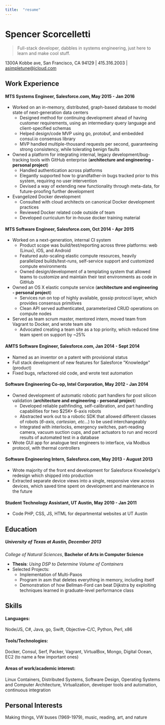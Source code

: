 ```yaml
---
title:  "resume"
---
```

# Spencer Scorcelletti
> Full-stack developer, dabbles in systems engineering, just here to learn and make cool stuff.

1300A Kobbe ave, San Francisco, CA 94129 \| 415.316.2003 \| asimpletune@icloud.com

## Work Experience

#### MTS Systems Engineer, Salesforce.com, May 2015 - Jan 2016
* Worked on an in-memory, distributed, graph-based database to model state of next-generation data centers
  * Designed method for continuing development ahead of having customer requirements, using an intermediary query language and client-specified schemas
  * Helped design/code MVP using go, protobuf, and embedded consul.io consensus library
  * MVP handled multiple-thousand requests per second, guaranteeing strong consistency, while tolerating benign faults
* Owned a platform for integrating internal, legacy development/bug-tracking tools with GitHub enterprise (**architecture and engineering - personal project**)
  * Handled authentication across platforms
  * Elegantly supported how to grandfather-in bugs tracked prior to this system, requiring no user intervention
  * Devised a way of extending new functionality through meta-data, for future-proofing further development
* Evangelized Docker development
  * Consulted with cloud architects on canonical Docker development practices
  * Reviewed Docker related code outside of team
  * Developed curriculum for in-house docker training material

#### MTS Software Engineer, Salesforce.com, Oct 2014 - Apr 2015
* Worked on a next-generation, internal CI system
  * Product scope was build/test/reporting across three platforms: web (Linux), iOS, and Android
  * Featured auto-scaling elastic compute resources, heavily parallelized builds/test-runs, self-service support and customized compute environments
  * Owned design/development of a templating system that allowed teams to customize and maintain their test environments as code in GitHub
* Owned an OS X elastic compute service (**architecture and engineering - personal project**)
  * Services run on top of highly available, gossip protocol layer, which provides consensus primitives
  * Clean API served authenticated, parameterized CRUD operations on compute nodes
* Served as team scrum master, mentored intern, moved team from Vagrant to Docker, and wrote team site
  * Advocated creating a team site as a top priority, which reduced time team spent on support by ~25%

#### AMTS Software Engineer, Salesforce.com, Jan 2014 - Sept 2014
* Named as an inventor on a patent with provisional status
* Full stack development of new features for Salesforce "Knowledge" (product)
* Fixed bugs, refactored old code, and wrote test automation

#### Software Engineering Co-op, Intel Corporation, May 2012 - Jan 2014
* Owned development of automatic robotic part handlers for post silicon validation (**architecture and engineering - personal project**)
  * Developed reliable pathfinding, self-calibration, and part handling capabilities for two $25K+ 6-axis robots
  * Abstracted work out to a robotic SDK that allowed different classes of robots (*6-axis, cartesian, etc...*) to be used interchangeably
  * Integrated with interlocks, emergency switches, part-reading camera, vacuum suction cups, and part actuators to run and record results of automated test in a database
* Wrote GUI app for analogue test engineers to interface, via Modbus protocol, with thermal controllers

#### Software Engineering Intern, Salesforce.com, May 2013 - August 2013
* Wrote majority of the front end development for Salesforce Knowledge's redesign which shipped into production
* Extracted separate device views into a single, responsive view across devices, which saved time spent on development and maintenance in the future

#### Student Technology Assistant, UT Austin, May 2010 - Jan 2011
* Code PHP, CSS, JS, HTML for departmental websites at UT Austin

## Education

##### University of Texas at Austin, December 2013
*College of Natural Sciences*, **Bachelor of Arts in Computer Science**

* **Thesis**: *Using DSP to Determine Volume of Containers*
* Selected Projects:
  * Implementation of Multi-Paxos
  * Program in asm that deletes everything in memory, including itself
  * Demonstration of how Bellman-Ford can beat Dijkstra by exploiting techniques learned in graduate-level performance class

## Skills

#### Languages:
Node/JS, C#, Java, go, Swift, Objective-C/C, Python, Perl, x86

#### Tools/Technologies:
Docker, Consul, Serf, Packer, Vagrant, VirtualBox, Mongo, Digital Ocean, EC2 (to name a few important ones)

#### Areas of work/academic interest:
Linux Containers, Distributed Systems, Software Design, Operating Systems and Computer Architecture, Virtualization, developer tools and automation, continuous integration

## Personal Interests
Making things, VW buses (1969-1979), music, reading, art, and nature
